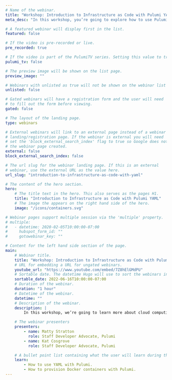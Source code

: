 ```yaml
---
# Name of the webinar.
title: "Workshop: Introduction to Infrastructure as Code with Pulumi YAML"
meta_desc: "In this workshop, you’re going to explore how to use Pulumi to build, configure, and deploy a real-life, modern application using Docker and YAML."

# A featured webinar will display first in the list.
featured: false

# If the video is pre-recorded or live.
pre_recorded: true

# If the video is part of the PulumiTV series. Setting this value to true will list the video in the "PulumiTV" section.
pulumi_tv: false

# The preview image will be shown on the list page.
preview_image: ""

# Webinars with unlisted as true will not be shown on the webinar list
unlisted: false

# Gated webinars will have a registration form and the user will need
# to fill out the form before viewing.
gated: false

# The layout of the landing page.
type: webinars

# External webinars will link to an external page instead of a webinar
# landing/registration page. If the webinar is external you will need
# set the 'block_external_search_index' flag to true so Google does not index
# the webinar page created.
external: false
block_external_search_index: false

# The url slug for the webinar landing page. If this is an external
# webinar, use the external URL as the value here.
url_slug: "introduction-to-infrastructure-as-code-with-yaml"

# The content of the hero section.
hero:
    # The title text in the hero. This also serves as the pages H1.
    title: "Introduction to Infrastructure as Code with Pulumi YAML"
    # The image the appears on the right hand side of the hero.
    image: "/icons/containers.svg"

# Webinar pages support multiple session via the 'multiple' property.
# multiple:
#   - datetime: 2020-02-05T10:00:00-07:00
#     hubspot_form_id: ""
#     gotowebinar_key: ""

# Content for the left hand side section of the page.
main:
    # Webinar title.
    title: "Workshop: Introduction to Infrastructure as Code with Pulumi YAML"
    # URL for embedding a URL for ungated webinars.
    youtube_url: "https://www.youtube.com/embed/7Z8hElGMdPU"
    # Sortable date. The datetime Hugo will use to sort the webinars in date order.
    sortable_date: 2022-06-16T10:00:00-07:00
    # Duration of the webinar.
    duration: "1 hour"
    # Datetime of the webinar.
    datetime: ""
    # Description of the webinar.
    description: |
        In this workshop, we’re going to learn more about cloud computing and Infrastructure as Code by exploring how to use Pulumi to build, configure, and deploy a real-life, modern application using Docker. We will create a frontend, a backend, and a database to deploy the Pulumipus Boba Tea Shop, and along the way, learn more about how Pulumi works to make managing all of these different moving pieces a little bit less painful!

    # The webinar presenters
    presenters:
        - name: Matty Stratton
          role: Staff Developer Advocate, Pulumi
        - name: Kat Cosgrove
          role: Staff Developer Advocate, Pulumi

    # A bullet point list containing what the user will learn during the webinar.
    learn:
        - How to use YAML with Pulumi.
        - How to provision Docker containers with Pulumi.
---
```

